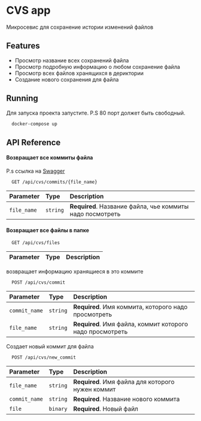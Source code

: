 
# CVS app

Микросевис для сохранение истории изменений файлов



## Features
- Просмотр название всех сохранений файла
- Просмотр подробную информацию о любом сохранение файла 
- Просмотр всех файлов хранящихся в дериктории 
- Создание нового сохранения для файла 


## Running

Для запуска проекта запустите. P.S 80 порт должет быть свободный.

```bash
  docker-compose up
```



## API Reference

#### Возвращает все коммиты файла
P.s ссылка на [Swagger](http://91.200.84.190/api/cvs/docs)

```http
  GET /api/cvs/commits/{file_name}
```

| Parameter | Type     | Description                |
| :-------- | :------- | :------------------------- |
| `file_name` | `string` | **Required**. Название файла, чье коммиты надо посмотреть |

#### Возвращает все файлы в папке

```http
  GET /api/cvs/files
```

| Parameter | Type     | Description                       |
| :-------- | :------- | :-------------------------------- |

возвращает информацию хранящиеся в это коммите

```http
  POST /api/cvs/commit
```

| Parameter | Type     | Description                       |
| :-------- | :------- | :-------------------------------- |
| `commit_name`      | `string` | **Required**. Имя коммита, которого надо просмотреть |
| `file_name`      | `string` | **Required**. Имя файла, коммит которого надо просмотреть |


Создает новый коммит для файла

```http
  POST /api/cvs/new_commit
```

| Parameter | Type     | Description                       |
| :-------- | :------- | :-------------------------------- |
| `file_name`      | `string` | **Required**. Имя файла для которого нужен коммит |
| `commit_name`      | `string` | **Required**. Название нового коммита |
| `file`      | `binary` | **Required**. Новый файл |

